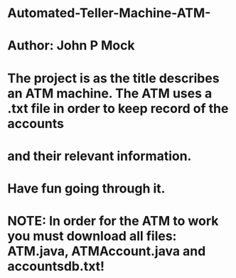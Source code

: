# Automated-Teller-Machine-ATM-
# Author: John P Mock
# 
# The project is as the title describes an ATM machine. The ATM uses a .txt file in order to keep record of the accounts
# and their relevant information.
# 
# Have fun going through it.
# 
# NOTE: In order for the ATM to work you must download all files: ATM.java, ATMAccount.java and accountsdb.txt!
#
